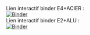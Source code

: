 Lien interactif binder E4+ACIER :  
[![Binder](https://mybinder.org/badge.svg)](https://mybinder.org/v2/gh/ECaMorlaix-TSI-1718/RDM/tree/master/Jean-Marie/master?filepath=E2%2BACIER.ipynb)  
Lien interactif binder E2+ALU :  
[![Binder](https://mybinder.org/badge.svg)](https://mybinder.org/v2/gh/ECaMorlaix-TSI-1718/RDM/tree/master/Jean-Marie/master?filepath=E4%2BALU.ipynb)
